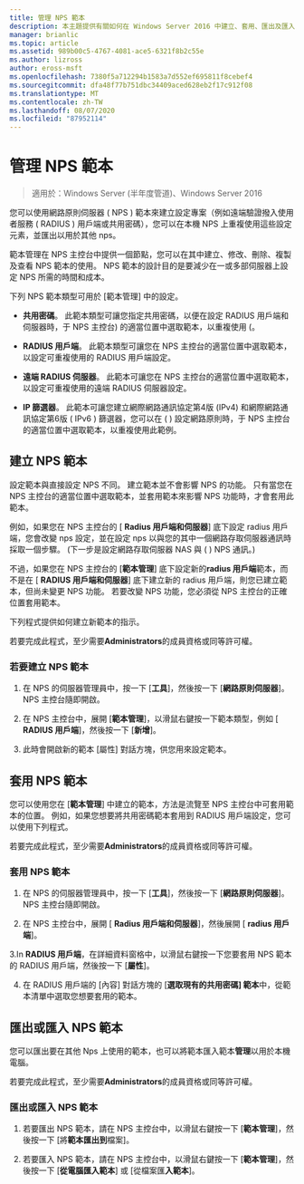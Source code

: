 ```yaml
---
title: 管理 NPS 範本
description: 本主題提供有關如何在 Windows Server 2016 中建立、套用、匯出及匯入網路原則伺服器 NPS 範本的指示。
manager: brianlic
ms.topic: article
ms.assetid: 989b00c5-4767-4081-ace5-6321f8b2c55e
ms.author: lizross
author: eross-msft
ms.openlocfilehash: 7380f5a712294b1583a7d552ef695811f8cebef4
ms.sourcegitcommit: dfa48f77b751dbc34409aced628eb2f17c912f08
ms.translationtype: MT
ms.contentlocale: zh-TW
ms.lasthandoff: 08/07/2020
ms.locfileid: "87952114"
---
```

# <a name="manage-nps-templates"></a>管理 NPS 範本

>適用於：Windows Server (半年度管道)、Windows Server 2016

您可以使用網路原則伺服器 \( NPS \) 範本來建立設定專案（例如遠端驗證撥入使用者服務 \( RADIUS \) 用戶端或共用密碼），您可以在本機 NPS 上重複使用這些設定元素，並匯出以用於其他 nps。

範本管理在 NPS 主控台中提供一個節點，您可以在其中建立、修改、刪除、複製及查看 NPS 範本的使用。 NPS 範本的設計目的是要減少在一或多部伺服器上設定 NPS 所需的時間和成本。

下列 NPS 範本類型可用於 [範本管理] 中的設定。

- **共用密碼**。 此範本類型可讓您指定共用密碼，以便在設定 RADIUS 用戶端和伺服器時，于 NPS 主控台) 的適當位置中選取範本，以重複使用 (。

- **RADIUS 用戶端**。 此範本類型可讓您在 NPS 主控台的適當位置中選取範本，以設定可重複使用的 RADIUS 用戶端設定。

- **遠端 RADIUS 伺服器**。 此範本可讓您在 NPS 主控台的適當位置中選取範本，以設定可重複使用的遠端 RADIUS 伺服器設定。

- **IP 篩選器**。 此範本可讓您建立網際網路通訊協定第4版 (IPv4) 和網際網路通訊協定第6版 \( IPv6 \) 篩選器，您可以在 \( \) 設定網路原則時，于 NPS 主控台的適當位置中選取範本，以重複使用此範例。

## <a name="create-an-nps-template"></a>建立 NPS 範本

設定範本與直接設定 NPS 不同。 建立範本並不會影響 NPS 的功能。 只有當您在 NPS 主控台的適當位置中選取範本，並套用範本來影響 NPS 功能時，才會套用此範本。

例如，如果您在 NPS 主控台的 [ **Radius 用戶端和伺服器**] 底下設定 radius 用戶端，您會改變 nps 設定，並在設定 nps 以與您的其中一個網路存取伺服器通訊時採取一個步驟。 \(下一步是設定網路存取伺服器 NAS 與 \( \) NPS 通訊。\)

不過，如果您在 NPS 主控台的 [**範本管理**] 底下設定新的**radius 用戶端**範本，而不是在 [ **RADIUS 用戶端和伺服器**] 底下建立新的 radius 用戶端，則您已建立範本，但尚未變更 NPS 功能。 若要改變 NPS 功能，您必須從 NPS 主控台的正確位置套用範本。

下列程式提供如何建立新範本的指示。

若要完成此程式，至少需要**Administrators**的成員資格或同等許可權。

### <a name="to-create-an-nps-template"></a>若要建立 NPS 範本


1. 在 NPS 的伺服器管理員中，按一下 [**工具**]，然後按一下 [**網路原則伺服器**]。 NPS 主控台隨即開啟。

2. 在 NPS 主控台中，展開 [**範本管理**]，以滑鼠右鍵按一下範本類型，例如 [ **RADIUS 用戶端**]，然後按一下 [**新增**]。

3. 此時會開啟新的範本 [屬性] 對話方塊，供您用來設定範本。

## <a name="apply-an-nps-template"></a>套用 NPS 範本

您可以使用您在 [**範本管理**] 中建立的範本，方法是流覽至 NPS 主控台中可套用範本的位置。 例如，如果您想要將共用密碼範本套用到 RADIUS 用戶端設定，您可以使用下列程式。

若要完成此程式，至少需要**Administrators**的成員資格或同等許可權。

### <a name="to-apply-an-nps-template"></a>套用 NPS 範本

1. 在 NPS 的伺服器管理員中，按一下 [**工具**]，然後按一下 [**網路原則伺服器**]。 NPS 主控台隨即開啟。

2. 在 NPS 主控台中，展開 [ **Radius 用戶端和伺服器**]，然後展開 [ **radius 用戶端**]。

3.In **RADIUS 用戶端**，在詳細資料窗格中，以滑鼠右鍵按一下您要套用 NPS 範本的 RADIUS 用戶端，然後按一下 [**屬性**]。

4. 在 RADIUS 用戶端的 [內容] 對話方塊的 [**選取現有的共用密碼] 範本**中，從範本清單中選取您想要套用的範本。

## <a name="export-or-import-nps-templates"></a>匯出或匯入 NPS 範本

您可以匯出要在其他 Nps 上使用的範本，也可以將範本匯入範本**管理**以用於本機電腦。

若要完成此程式，至少需要**Administrators**的成員資格或同等許可權。

### <a name="to-export-or-import-nps-templates"></a>匯出或匯入 NPS 範本

1. 若要匯出 NPS 範本，請在 NPS 主控台中，以滑鼠右鍵按一下 [**範本管理**]，然後按一下 [將**範本匯出到**檔案]。

2. 若要匯入 NPS 範本，請在 NPS 主控台中，以滑鼠右鍵按一下 [**範本管理**]，然後按一下 [**從電腦匯入範本**] 或 [從檔案匯**入範本**]。


